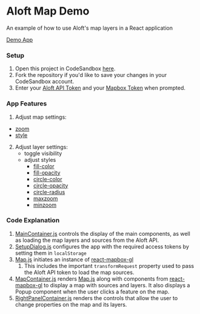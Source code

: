 # Aloft Map Demo
An example of how to use Aloft's map layers in a React application

[Demo App](https://4dvxgv.csb.app/)


### Setup
1. Open this project in CodeSandbox [here](https://codesandbox.io/s/github/Kittyhawkio/map-demo/tree/main/?fontsize=14&theme=dark).
2. Fork the repository if you'd like to save your changes in your CodeSandbox account.
3. Enter your [Aloft API Token](https://www.aloft.ai/developer/) and your [Mapbox Token](https://docs.mapbox.com/help/glossary/access-token/) when prompted.

### App Features
1. Adjust map settings: 
  - [zoom](https://docs.mapbox.com/help/glossary/zoom-level/)
  - [style](https://docs.mapbox.com/api/maps/styles/#mapbox-styles) 
2. Adjust layer settings:
    - toggle visibility
    - adjust styles
      - [fill-color](https://docs.mapbox.com/mapbox-gl-js/style-spec/layers/#paint-fill-fill-color)
      - [fill-opacity](https://docs.mapbox.com/mapbox-gl-js/style-spec/layers/#paint-fill-fill-opacity)
      - [circle-color](https://docs.mapbox.com/mapbox-gl-js/style-spec/layers/#paint-circle-circle-color)
      - [circle-opacity](https://docs.mapbox.com/mapbox-gl-js/style-spec/layers/#paint-circle-circle-opacity)
      - [circle-radius](https://docs.mapbox.com/mapbox-gl-js/style-spec/layers/#paint-circle-circle-radius)
      - [maxzoom](https://docs.mapbox.com/mapbox-gl-js/style-spec/layers/#maxzoom)
      - [minzoom](https://docs.mapbox.com/mapbox-gl-js/style-spec/layers/#minzoom)

### Code Explanation
   1. [MainContainer.js](https://github.com/Kittyhawkio/map-demo/blob/production/src/components/MainContainer.js) controls the display of the main components, as well as loading the map layers and sources from the Aloft API.
   2. [SetupDialog.js](https://github.com/Kittyhawkio/map-demo/blob/production/src/components/SetupDialog.js) configures the app with the required access tokens by setting them in `localStorage`
   3. [Map.js](https://github.com/Kittyhawkio/map-demo/blob/production/src/components/Map.js) initiates an instance of [react-mapbox-gl](https://github.com/alex3165/react-mapbox-gl)
      1. This includes the important `transformRequest` property used to pass the Aloft API token to load the map sources.
   4. [MapContainer.js](https://github.com/Kittyhawkio/map-demo/blob/production/src/components/MapContainer.js) renders [Map.js](https://github.com/Kittyhawkio/map-demo/blob/production/src/components/Map.js) along with components from [react-mapbox-gl](https://github.com/alex3165/react-mapbox-gl) to display a map with sources and layers. It also displays a Popup component when the user clicks a feature on the map.
   5. [RightPanelContainer.js](https://github.com/Kittyhawkio/map-demo/blob/production/src/components/RightPanelContainer.js) renders the controls that allow the user to change properties on the map and its layers.